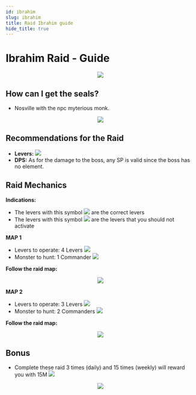 ```yaml
---
id: ibrahim
slug: ibrahim
title: Raid Ibrahim guide
hide_title: true
---
```


# Ibrahim Raid - Guide
<p align="center">
<img src="https://imagizer.imageshack.com/img923/3636/uDd7Sz.png" border="0"/></p>

## How can I get the seals?

- Nosville with the npc myterious monk.

<p align="center">
<img src="https://imagizer.imageshack.com/img923/2641/9i9PT0.png" border="0"/></p>

## Recommendations for the Raid

- **Levers:** ![](https://imageshack.com/i/poAPVSZyp)
- **DPS:** As for the damage to the boss, any SP is valid since the boss has no element.

## Raid Mechanics

**Indications:**

- The levers with this symbol ![](https://imagizer.imageshack.com/img923/6427/2zgVM6.png) are the correct levers
- The levers with this symbol ![](https://imagizer.imageshack.com/img924/9690/UuZ5cs.png) are the levers that you should not activate

**MAP 1**

- Levers to operate: 4 Levers ![](https://imagizer.imageshack.com/img923/6427/2zgVM6.png) 
- Monster to hunt: 1 Commander ![](https://imagizer.imageshack.com/img922/2164/f7tM6Y.png)

**Follow the raid map:**
<p align="center">
<img src="https://imageshack.com/i/pnGB5cm0p" border="0"/></p>

**MAP 2**

- Levers to operate: 3 Levers ![](https://imagizer.imageshack.com/img923/6427/2zgVM6.png) 
- Monster to hunt: 2 Commanders ![](https://imagizer.imageshack.com/img922/2164/f7tM6Y.png)

**Follow the raid map:**
<p align="center">
<img src="https://imagizer.imageshack.com/img923/4420/Y07Nmk.png" border="0"/></p>

## Bonus

- Complete these raid 3 times (daily) and 15 times (weekly) will reward you with 15M ![](https://imageshack.com/i/pmxtsJJ0p)
<p align="center">
<img src="https://imagizer.imageshack.com/img923/373/YRuaDG.png" border="0"/></p>


